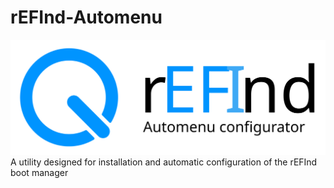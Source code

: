 # rEFInd-Automenu
![Markdown](https://github.com/Rikitav/rEFInd-Automenu/blob/main/Formalization/banner.svg)
A utility designed for installation and automatic configuration of the rEFInd boot manager